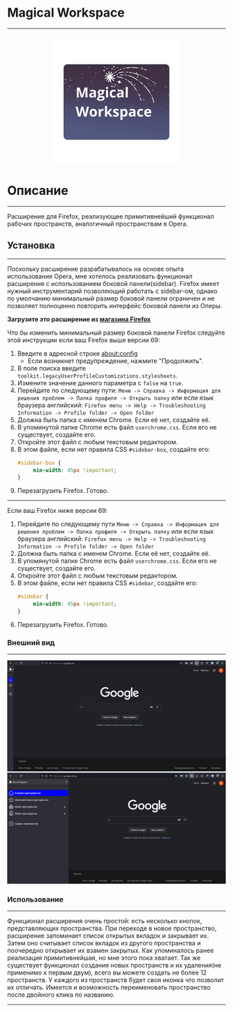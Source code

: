 # Magical Workspace

---

<p align="center">
    <img src="assets/MagicalWorkSpace_logo.png" width="300" alt="logo">
</p>

# Описание

---

Расширение для Firefox, реализующее примитивнейший функционал рабочих пространств, аналогичный пространствам в Opera.

## Установка

---
Поскольку расширение разрабатывалось на основе опыта использования Opera, мне хотелось реализовать функционал расширения
с использованием боковой панели(sidebar). Firefox имеет нужный инструментарий позволяющий работать с sidebar-ом, однако
по умолчанию минимальный размер боковой панели ограничен и не позволяет полноценно повторить интерфейс боковой панели из
Оперы.

**Загрузите это расширение из  [магазина Firefox](https://addons.mozilla.org/ru/firefox/addon/magical-workspace/)**

Что бы изменить минимальный размер боковой панели Firefox следуйте этой инструкции если ваш Firefox выше версии 69:

1. Введите в адресной строке [about:config](about:config)
    * Если возникнет предупреждение, нажмите "Продолжить".
2. В поле поиска введите `toolkit.legacyUserProfileCustomizations.stylesheets`.
3. Измените значение данного параметра с `false` на `true`.
4. Перейдите по следующему пути: `Меню -> Справка -> Информация для решения проблем -> Папка профиля -> Открыть папку` или если язык браузера
   английский: `Firefox menu -> Help -> Troubleshooting Information -> Profile folder -> Open folder`
5. Должна быть папка с именем Chrome. Если её нет, создайте её.
6. В упомянутой папке Chrome есть файл `userchrome.css`. Если его не существует, создайте его.
7. Откройте этот файл с любым текстовым редактором.
8. В этом файле, если нет правила CSS `#sidebar-box`, создайте его:
   ```css
   #sidebar-box {
        min-width: 45px !important;
   }
   ```
9. Перезагрузить Firefox. Готово.

---
Если ваш Firefox ниже версии 69:

1. Перейдите по следующему пути `Меню -> Справка -> Информация для решения проблем -> Папка профиля -> Открыть папку`
   или если язык браузера
   английский: `Firefox menu -> Help -> Troubleshooting Information -> Profile folder -> Open folder`
2. Должна быть папка с именем Chrome. Если её нет, создайте её.
3. В упомянутой папке Chrome есть файл `userchrome.css`. Если его не существует, создайте его.
4. Откройте этот файл с любым текстовым редактором.
5. В этом файле, если нет правила CSS `#sidebar`, создайте его:
   ```css
   #sidebar {
        min-width: 45px !important;
   }
   ```
6. Перезагрузить Firefox. Готово.

### Внешний вид

---
<p align="center">
   <img src="assets\present-1.png" width="800" alt="present-1.png">
   <img src="assets\present-2.png" width="800" alt="present-1.png">
</p>

### Использование

---

Функционал расширения очень простой: есть несколько кнопок, представляющих пространства. При переходе в новое
пространство, расширение запоминает список открытых вкладок и закрывает их. Затем оно считывает список вкладок из
другого пространства и поочередно открывает их взамен закрытых. Как упоминалось ранее реализация примитивнейшая, но мне
этого пока хватает. Так же существует функционал создания новых пространств и их удаления(не применимо к первым двум),
всего вы можете создать не более 12 пространств. У каждого из пространств будет своя иконка что позволит их отличать.
Имеется и возможность переименовать пространство после двойного клика по названию.

---
